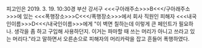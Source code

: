 피고인은 2019. 3. 19. 10:30경 부산 강서구 <<<구아래주소>>>B<<</구아래주소>>>에 있는 <<<폭행장소>>>C<<</폭행장소>>>에서 회사 직원인 피해자 <<<내국인이름>>>D<<</내국인이름>>>에게 "이 벽면 칠하는데 이렇게 큰 페인트가 필요하나. 생각을 좀 하고 구입해 사용하던지. 이거는 파마할 때 쓰는 머리가 아니고 쓰라고 있는 머리다."라고 말하면서 오른손으로 피해자의 머리카락을 잡고 흔들어 폭행하였다.
